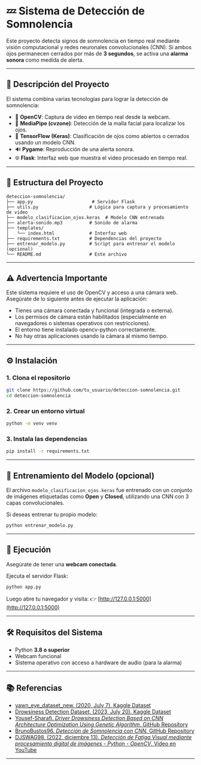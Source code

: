# 💤 Sistema de Detección de Somnolencia

Este proyecto detecta signos de somnolencia en tiempo real mediante visión computacional y redes neuronales convolucionales (CNN). Si ambos ojos permanecen cerrados por más de **3 segundos**, se activa una **alarma sonora** como medida de alerta.

---

## 🧠 Descripción del Proyecto

El sistema combina varias tecnologías para lograr la detección de somnolencia:

* 🎥 **OpenCV**: Captura de video en tiempo real desde la webcam.
* 🧱 **MediaPipe (cvzone)**: Detección de la malla facial para localizar los ojos.
* 🤖 **TensorFlow (Keras)**: Clasificación de ojos como abiertos o cerrados usando un modelo CNN.
* 🔊 **Pygame**: Reproducción de una alerta sonora.
* 🌐 **Flask**: Interfaz web que muestra el video procesado en tiempo real.

---

## 📁 Estructura del Proyecto

```
deteccion-somnolencia/
├── app.py                      # Servidor Flask
├── utils.py                   # Lógica para captura y procesamiento de video
├── modelo_clasificacion_ojos.keras  # Modelo CNN entrenado
├── alerta-sonido.mp3          # Sonido de alarma
├── templates/
│   └── index.html             # Interfaz web
├── requirements.txt           # Dependencias del proyecto
├── entrenar_modelo.py         # Script para entrenar el modelo (opcional)
└── README.md                  # Este archivo
```

---
## ⚠️ Advertencia Importante
Este sistema requiere el uso de OpenCV y acceso a una cámara web.
Asegúrate de lo siguiente antes de ejecutar la aplicación:

- Tienes una cámara conectada y funcional (integrada o externa).
- Los permisos de cámara están habilitados (especialmente en navegadores o sistemas operativos con restricciones).
- El entorno tiene instalado opencv-python correctamente.
- No hay otras aplicaciones usando la cámara al mismo tiempo.
---

## ⚙️ Instalación

### 1. Clona el repositorio

```bash
git clone https://github.com/tu_usuario/deteccion-somnolencia.git
cd deteccion-somnolencia
```

### 2. Crear un entorno virtual


```bash
python -m venv venv
```

### 3. Instala las dependencias

```bash
pip install -r requirements.txt
```

---

## 🧪 Entrenamiento del Modelo (opcional)

El archivo `modelo_clasificacion_ojos.keras` fue entrenado con un conjunto de imágenes etiquetadas como **Open** y **Closed**, utilizando una CNN con 3 capas convolucionales.

Si deseas entrenar tu propio modelo:

```bash
python entrenar_modelo.py
```

---

## 🚀 Ejecución

Asegúrate de tener una **webcam conectada**.

Ejecuta el servidor Flask:

```bash
python app.py
```

Luego abre tu navegador y visita:
👉 [http://127.0.0.1:5000](http://127.0.0.1:5000)

---

## 🛠 Requisitos del Sistema

* Python **3.8 o superior**
* Webcam funcional
* Sistema operativo con acceso a hardware de audio (para la alarma)

---
## 📚 Referencias

* [yawn\_eye\_dataset\_new. (2020, July 7). Kaggle Dataset](https://www.kaggle.com/datasets/serenaraju/yawn-eye-dataset-new)
* [Drowsiness Detection Dataset. (2023, July 20). Kaggle Dataset](https://www.kaggle.com/datasets/hazemfahmy/openned-closed-eyes)
* [Yousef-Sharafi. *Driver Drowsiness Detection Based on CNN Architecture Optimization Using Genetic Algorithm*. GitHub Repository](https://github.com/Yousef-Sharafi/Driver-Drowsiness-Detection-Based-on-CNN-Architecture-Optimization-Using-Genetic-Algorithm)
* [BrunoBustos96. *Detección de Somnolencia con CNN*. GitHub Repository](https://github.com/BrunoBustos96/DeteccionSomnolenciaCNN)
* [DJSWAG98. (2022, diciembre 13). *Detección de Fatiga Visual mediante procesamiento digital de imágenes - Python - OpenCV*. Video en YouTube](https://www.youtube.com/watch?v=KS1bbtbN96w)
---
